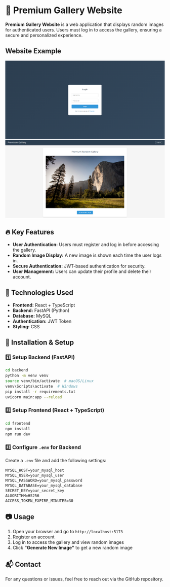 # 📸 Premium Gallery Website

**Premium Gallery Website** is a web application that displays random images for authenticated users. Users must log in to access the gallery, ensuring a secure and personalized experience.
## Website Example

![Preview](./image/screen1.png)
![Preview](./image/screen2.png)


## 🔥 Key Features
- **User Authentication:** Users must register and log in before accessing the gallery.
- **Random Image Display:** A new image is shown each time the user logs in.
- **Secure Authentication:** JWT-based authentication for security.
- **User Management:** Users can update their profile and delete their account.

## 🚀 Technologies Used
- **Frontend:** React + TypeScript
- **Backend:** FastAPI (Python)
- **Database:** MySQL
- **Authentication:** JWT Token
- **Styling:** CSS

## 📌 Installation & Setup

### 1️⃣ Setup Backend (FastAPI)
```bash
cd backend
python -m venv venv
source venv/bin/activate  # macOS/Linux
venv\Scripts\activate  # Windows
pip install -r requirements.txt
uvicorn main:app --reload
```

### 2️⃣ Setup Frontend (React + TypeScript)
```bash
cd frontend
npm install
npm run dev
```

### 3️⃣ Configure `.env` for Backend
Create a `.env` file and add the following settings:
```
MYSQL_HOST=your_mysql_host
MYSQL_USER=your_mysql_user
MYSQL_PASSWORD=your_mysql_password
MYSQL_DATABASE=your_mysql_database
SECRET_KEY=your_secret_key
ALGORITHM=HS256
ACCESS_TOKEN_EXPIRE_MINUTES=30
```

## 📷 Usage
1. Open your browser and go to `http://localhost:5173`
2. Register an account
3. Log in to access the gallery and view random images
4. Click **"Generate New Image"** to get a new random image

## 📬 Contact
For any questions or issues, feel free to reach out via the GitHub repository.

